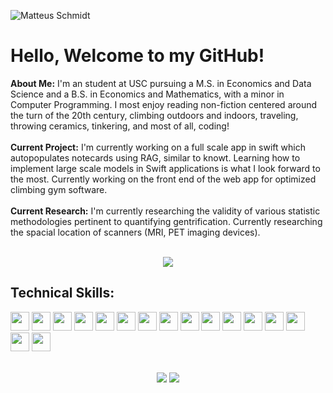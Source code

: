 ![Matteus Schmidt](https://github.com/MatteusSchmidt/MatteusSchmidt/assets/132111359/6da9fbd1-a498-48ba-b25c-b6448445241f)
# Hello, Welcome to my GitHub!
**About Me:** I'm an student at USC pursuing a M.S. in Economics and Data Science and a B.S. in Economics and Mathematics, with a minor in Computer Programming. I most enjoy reading non-fiction centered around the turn of the 20th century, climbing outdoors and indoors, traveling, throwing ceramics, tinkering, and most of all, coding!
<br></br>
**Current Project:** I'm currently working on a full scale app in swift which autopopulates notecards using RAG, similar to knowt. Learning how to implement large scale models in Swift applications is what I look forward to the most. Currently working on the front end of the web app for optimized climbing gym software.
<br></br>
**Current Research:** I'm currently researching the validity of various statistic methodologies pertinent to quantifying gentrification. Currently researching the spacial location of scanners (MRI, PET imaging devices).
<br></br>
<div align=center>
  <img src="https://github-readme-stats.vercel.app/api/top-langs/?username=MatteusSchmidt&layout=compact&hide=javascript,css,html,jupyter%20notebook">
</div>

## **Technical Skills:**

<img src="https://github.com/MatteusSchmidt/MatteusSchmidt/assets/132111359/607068cf-2cd1-442c-93f5-e5106f874be3" height=30>
<img src="https://github.com/MatteusSchmidt/MatteusSchmidt/assets/132111359/988118af-4e9d-4302-9969-6b94dd223516" height=30>
<img src="https://github.com/MatteusSchmidt/MatteusSchmidt/assets/132111359/973bd2e0-bd24-4d75-9ae0-f677d0d508da" height=30>
<img src="https://github.com/MatteusSchmidt/MatteusSchmidt/assets/132111359/e6637757-d342-4d07-b2b3-fbfb952c2215" height=30>
<img src="https://github.com/MatteusSchmidt/MatteusSchmidt/assets/132111359/ec5e0232-a03f-4382-b347-f7eddca3baf7" height=30>
<img src="https://github.com/MatteusSchmidt/MatteusSchmidt/assets/132111359/7f25dc6b-ee70-4500-859d-1fe38ef53eb9" height=30>
<img src="https://github.com/MatteusSchmidt/MatteusSchmidt/assets/132111359/8e91fb6b-f696-491e-b9bb-203267613578" height=30>
<img src="https://github.com/MatteusSchmidt/MatteusSchmidt/assets/132111359/5fae095e-bbf7-4639-8295-855e5bd467c3" height=30>
<img src="https://github.com/MatteusSchmidt/MatteusSchmidt/assets/132111359/bc51336a-8956-4a66-b76b-2766b964d92e" height=30>
<img src="https://github.com/MatteusSchmidt/MatteusSchmidt/assets/132111359/335bb0a8-5ef0-4b6d-ac62-8aa3f5b5a719" height=30>
<img src="https://github.com/MatteusSchmidt/MatteusSchmidt/assets/132111359/c73d5fdb-7c38-4dbb-9c31-5f69a789b74e" height=30>
<img src="https://github.com/MatteusSchmidt/MatteusSchmidt/assets/132111359/fdb8743b-fbcc-4ea3-b5de-1d3c65c52732" height=30>
<img src="https://github.com/MatteusSchmidt/MatteusSchmidt/assets/132111359/2a29cded-b569-4fae-b568-7b40c0bebb8c" height=30>
<img src="https://github.com/MatteusSchmidt/MatteusSchmidt/assets/132111359/a7d199e9-cdf9-4777-a228-ae51a52f30d8" height=30>
<img src="https://github.com/MatteusSchmidt/MatteusSchmidt/assets/132111359/00c560b5-1379-44b1-9494-5575bcf1c37a" height=30>
<img src="https://github.com/MatteusSchmidt/MatteusSchmidt/assets/132111359/a342fd15-bb11-4970-abc3-b14c3f06e0b1" height=30>
<br></br>
<p align=center>
  <a href="https://whatupdawg.co"><img src="https://img.shields.io/badge/my_portfolio-000?style=for-the-badge&logo=ko-fi&logoColor=white"></a>
  <a href="https://www.linkedin.com/in/matteus-schmidt/"><img src="https://img.shields.io/badge/linkedin-0A66C2?style=for-the-badge&logo=linkedin&logoColor=white">  </a>
</p>

<!--
**MatteusSchmidt/MatteusSchmidt** is a ✨ _special_ ✨ repository because its `README.md` (this file) appears on your GitHub profile.

Here are some ideas to get you started:

- 🔭 I’m currently working on ...
- 🌱 I’m currently learning ...
- 👯 I’m looking to collaborate on ...
- 🤔 I’m looking for help with ...
- 💬 Ask me about ...
- 📫 How to reach me: ...
- 😄 Pronouns: ...
- ⚡ Fun fact: ...
-->
